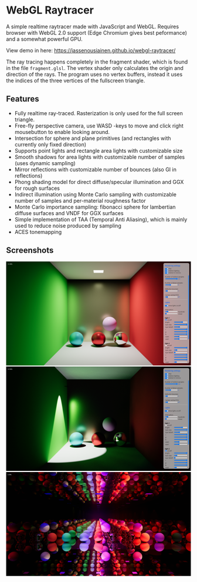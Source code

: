 # WebGL Raytracer
A simple realtime raytracer made with JavaScript and WebGL. Requires browser with WebGL 2.0 support (Edge Chromium gives best peformance) and a somewhat powerful GPU.

View demo in here: https://jassenousiainen.github.io/webgl-raytracer/

The ray tracing happens completely in the fragment shader, which is found in the file `fragment.glsl`. The vertex shader only calculates the origin and direction of the rays.
The program uses no vertex buffers, instead it uses the indices of the three vertices of the fullscreen triangle.

## Features
- Fully realtime ray-traced. Rasterization is only used for the full screen triangle.
- Free-fly perspective camera, use WASD -keys to move and click right mousebutton to enable looking around.
- Intersection for sphere and plane primitives (and rectangles with currently only fixed direction)
- Supports point lights and rectangle area lights with customizable size
- Smooth shadows for area lights with customizable number of samples (uses dynamic sampling)
- Mirror reflections with customizable number of bounces (also GI in reflections)
- Phong shading model for direct diffuse/specular illumination and GGX for rough surfaces
- Indirect illumination using Monte Carlo sampling with customizable number of samples and per-material roughness factor
- Monte Carlo importance sampling: fibonacci sphere for lambertian diffuse surfaces and VNDF for GGX surfaces
- Simple implementation of TAA (Temporal Anti Aliasing), which is mainly used to reduce noise produced by sampling
- ACES tonemapping


## Screenshots
![screen1](/screenshots/screenshot1.png?raw=true)
![screen2](/screenshots/screenshot2.png?raw=true)
![screen3](/screenshots/screenshot3.png?raw=true)